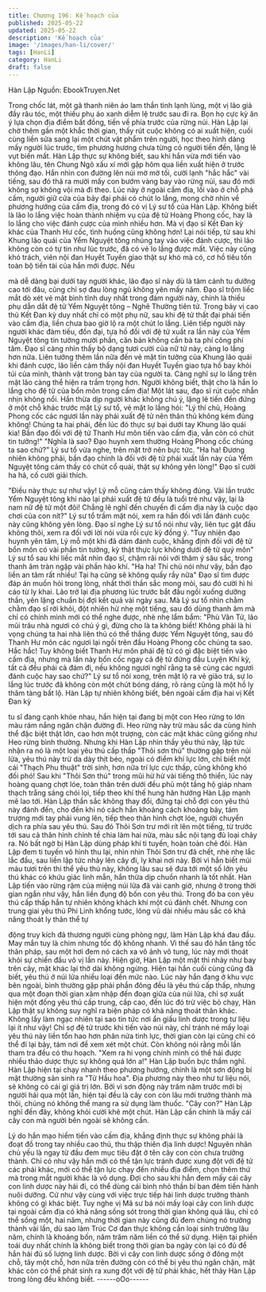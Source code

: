 ```yaml
---
title: Chương 196: Kế hoạch của
published: 2025-05-22
updated: 2025-05-22
description: 'Kế hoạch của'
image: '/images/han-li/cover/'
tags: [HanLi]
category: HanLi
draft: false
---
```


Hàn Lập
Nguồn: EbookTruyen.Net

Trong chốc lát, một gã thanh niên áo lam thần tình lạnh lùng, một
vị lão giả đầy râu tóc, một thiếu phụ áo xanh diễm lệ trước sau đi
ra. Bọn họ cực kỳ ăn ý lựa chọn địa điểm bất đồng, tiến về phía
trước của rừng núi.
Hàn Lập lại chờ thêm gần một khắc thời gian, thấy rút cuộc không
có ai xuất hiện, cuối cùng liền sửa sang lại một chút vật phẩm trên
người, học theo hình dáng mấy người lúc trước, tìm phương
hương chưa từng có người tiến đến, lặng lẽ vụt biến mất.
Hàn Lập thực sự không biết, sau khi hắn vừa mới tiến vào không
lâu, tên Chung Ngô xấu xí mới gặp hôm qua liền xuất hiện ở
trước thông đạo. Hắn nhìn con đường lên núi mờ mờ tối, cười
lạnh "hắc hắc" vài tiếng, sau đó thả ra mười mấy con bướm vàng
bay vào rừng núi, sau đó mới không sợ không vội mà đi theo.
Lúc này ở ngoài cấm địa, lối vào ở chỗ phá cấm, người giữ cửa
của bảy đại phái có chút lo lắng, mong chờ nhìn về phương
hướng của cấm địa, trong đó có vị Lý sư tổ của Hàn Lập.
Không biết là lão lo lắng việc hoàn thành nhiệm vụ của đệ tử
Hoàng Phong cốc, hay là lo lắng cho việc đánh cược của mình
nhiều hơn.
Mà vị đạo sĩ Kết Đan kỳ khác của Thanh Hư cốc, tình huống cũng
không hơn! Lại nói tiếp, từ sau khi Khung lão quái của Yểm
Nguyệt tông nhúng tay vào việc đánh cược, thì lão không còn có
tự tin như lúc trước, đã có vẻ lo lắng được mất.
Việc này cũng khó trách, viên nội đan Huyết Tuyến giao thật sự
khó mà có, cơ hồ tiêu tốn toàn bộ tiền tài của hắn mới được. Nếu

mà dễ dàng bại dưới tay người khác, lão đạo sĩ này dù là tâm
cảnh tu dưỡng cao tới đâu, cũng chỉ sợ đau lòng ngủ không yên
mấy năm.
Đạo sĩ trộm liếc mắt dò xét vẻ mặt bình tĩnh duy nhất trong đám
người này, chính là thiếu phụ dẫn dắt đệ tử Yểm Nguyệt tông –
Nghê Thường tiên tử.
Trong bảy vị cao thủ Kết Đan kỳ duy nhất chỉ có một phụ nữ, sau
khi đệ tử thất đại phái tiến vào cấm địa, liền chưa bao giờ lộ ra
một chút lo lắng. Liên tiếp người này người khác đàm tiếu, đồn
đại, tựa hồ đối với đệ tử xuất ra lần này của Yểm Nguyệt tông tin
tưởng mười phần, căn bản không cần bà ta phí công phí tâm.
Đạo sĩ càng nhìn thấy bộ dạng tươi cười của nữ tử này, càng lo
lắng hơn nữa. Liên tưởng thêm lần nữa đến vẻ mặt tin tưởng của
Khung lão quái khi đánh cược, lão liền cảm thấy nội đan Huyết
Tuyến giao tựa hồ bay khỏi túi của mình, thành vật trong bàn tay
của người ta.
Càng nghĩ sự lo lắng trên mặt lão càng thể hiện ra trầm trọng
hơn. Người không biết, thật cho là hắn lo lắng cho đệ tử của bổn
môn trong cấm địa!
Một lát sau, đạo sĩ rút cuộc nhẫn nhịn không nổi. Hắn thừa dịp
người khác không chú ý, lặng lẽ tiến đến đứng ở một chỗ khác
trước mặt Lý sư tổ, vẻ mặt lo lắng hỏi:
"Lý thí chủ, Hoàng Phong cốc các ngươi lần này phái xuất đệ tử
nên thân thủ không kém đúng không! Chúng ta hai phái, đến lúc
đó thực sự bại dưới tay Khung lão quái kia! Bần đạo đối với đệ tử
Thanh Hư môn tiến vào cấm địa, vẫn còn có chút tin tưởng!"
"Nghĩa là sao? Đạo huynh xem thường Hoàng Phong cốc chúng
ta sao chứ?" Lý sư tổ vừa nghe, trên mặt trở nên bực tức.
"Ha ha! Đương nhiên không phải, bần đạo chính là đối với đệ tử
phái xuất lần này của Yểm Nguyệt tông cảm thấy có chút cổ quái,
thật sự không yên lòng!" Đạo sĩ cười ha hả, cố cười giải thích.

"Điều này thực sự như vậy! Lỹ mỗ cũng cảm thấy không đúng. Vài
lần trước Yểm Nguyệt tông khi nào lại phái xuất đệ tử đều là tuổi
trẻ như vậy, lại là nam nữ đệ tử một đôi! Chẳng lẽ nghĩ đến
chuyến đi cấm địa này là cuộc dạo chơi của con nít?" Lý sư tổ
trầm mặt nói, xem ra hắn đối với lần đánh cuộc này cũng không
yên lòng.
Đạo sĩ nghe Lý sư tổ nói như vậy, liên tục gật đầu không thôi,
xem ra đối với lời nói vừa rồi cực kỳ đồng ý.
"Tuy nhiên đạo huynh yên tâm, Lý mỗ một khi đã dám đánh cuộc,
khẳng định đối với đệ tử bổn môn có vài phần tin tưởng, kỳ thật
thực lực không dưới đệ tử quý môn" Lý sư tổ sau khi liếc mắt nhìn
đạo sĩ, chậm rãi nói với thâm ý sâu sắc, trong thanh âm tràn ngập
vài phần hào khí.
"Ha ha! Thí chủ nói như vậy, bần đạo liền an tâm rất nhiếu! Tại hạ
cũng sẽ không quấy rầy nữa" Đạo sĩ tìm được đáp án muốn hỏi
trong lòng, nhất thời thần sắc mong mỏi, sau đó cười hì hì cáo từ
ly khai. Lão trở lại địa phương lúc trước bắt đầu ngồi xuống
dưỡng thần, yên lặng chuẩn bị đợi kết quả vài ngày sau.
Mà Lý sư tổ nhìn chằm chằm đạo sĩ rời khỏi, đột nhiên hừ nhẹ
một tiếng, sau đó dùng thanh âm mà chỉ có chính mình mới có
thể nghe được, nhè nhẹ lẩm bẩm:
"Phù Vân Tử, lão mũi trâu nhà ngươi có chủ ý gì, đừng cho là ta
không biết! Không phải là hi vọng chúng ta hai nhà liên thủ có thể
thắng được Yểm Nguyệt tông, sau đó Thanh Hư môn các ngươi
lại ngồi trên đầu Hoàng Phong cốc chúng ta sao. Hắc hắc! Tuy
không biết Thanh Hư môn phái đệ tử có gì đặc biệt tiến vào cấm
địa, nhưng mà lần này bổn cốc ngay cả đệ tử đứng đầu Luyện Khí
kỳ, tất cả đều phái cả đám đi, nếu không ngươi nghĩ rằng ta sẽ
cùng các ngươi đánh cuộc hay sao chứ?"
Lý sư tổ nói xong, trên mặt lộ ra vẻ giảo trá, sự lo lắng lúc trước
đã không còn một chút bóng dáng, rõ ràng cũng là một hồ ly thâm
tàng bất lộ.
Hàn Lập tự nhiên không biết, bên ngoài cấm địa hai vị Kết Đan kỳ

tu sĩ đang cạnh khóe nhau, hắn hiện tại đang bị một con Heo
rừng to lớn màu rám nắng ngăn chặn đường đi.
Heo rừng này trừ màu sắc da cùng hình thể đặc biệt thật lớn, cao
hơn một trượng, còn các mặt khác cũng giống như Heo rừng bình
thường.
Nhưng khi Hàn Lập nhìn thấy yêu thú này, lập tức nhận ra nó là
một loại yêu thú cấp thấp "Thôi sơn thú" thường gặp trên núi lửa,
yêu thú này trừ da dày thịt béo, ngoài có điểm khí lực lớn, chỉ biết
một cái "Thạch Phu thuật" trời sinh, hơn nữa trí lực cực thấp,
cũng không khó đối phó!
Sau khi "Thôi Sơn thú" trong mũi hừ hừ vài tiếng thô thiển, lúc này
hoàng quang chợt lóe, toàn thân trên dưới đều phủ một tầng hộ
giáp nham thạch trắng sáng chói lọi, tiếp theo khí thế hung hãn
hướng Hàn Lập mạnh mẽ lao tới.
Hàn Lập thần sắc không thay đổi, đứng tại chỗ đợi con yêu thú
này đánh đến, cho đến khi nó cách hắn khoảng cách khoảng bảy,
tám trượng mới tay phải vung lên, tiếp theo thân hình chợt lóe,
người chuyển dịch ra phía sau yêu thú.
Sau đó Thôi Sơn trư mới rít lên một tiếng, từ trước tới sau cả thân
hình chỉnh tề chia làm hai nửa, màu sắc nội tạng đủ loại chảy ra.
Nó bất ngờ bị Hàn Lập dùng pháp khí ti tuyến, hoàn toàn chẻ đôi.
Hàn Lập đem ti tuyến vô hình thu lại, nhìn nhìn Thôi Sơn trư đã
chết, nhè nhẹ lắc lắc đầu, sau liền lập tức nhảy lên cây đi, ly khai
nơi này. Bởi vì hắn biết múi máu tươi trên thi thể yêu thú này,
không lâu sau sẽ đưa tới một số lớn yêu thú khác có khứu giác
linh mẫn, hắn thừa dịp chuồn nhanh là tốt nhất.
Hàn Lập tiến vào rừng rậm của miệng núi lửa đã vài canh giờ,
nhưng ở trong thời gian ngắn như vậy, hắn liền đụng độ bốn con
yêu thú.
Trong đó ba con yêu thú cấp thấp hắn tự nhiên không khách khí
một cú đánh chết. Nhưng con trung giai yêu thú Phi Linh khổng
tước, lông vũ dài nhiều màu sắc có khả năng thoát ly thân thể tự

động truy kích đả thương người cùng phòng ngự, làm Hàn Lập
khá đau đầu. May mắn tuy là chim nhưng tốc độ không nhanh. Vì
thế sau đó hắn tăng tốc thân pháp, sau một hơi đem nó cách xa
vô ảnh vô tung, lúc này mới thoát khỏi sự chiến đầu vô vị lần này.
Hiện giờ, Hàn Lập một mặt thì nhảy như bay trên cây, mặt khác
lại thở dài không ngừng.
Hiện tại hắn cuối cùng cũng đã biết, yêu thú ở núi lửa nhiều loại
đến mức nào.
Lúc này hắn đang ở khu vực bên ngoài, bình thường gặp phải
phần đông đều là yêu thú cấp thấp, nhưng qua một đoạn thời
gian xâm nhập đến đoạn giữa của núi lửa, chỉ sợ xuất hiện một
đống yêu thú cấp trung, cấp cao, đến lúc đó trừ việc bỏ chạy, Hàn
Lập thật sự không suy nghĩ ra biện pháp có khả năng thoát thân
khác.
Không lấy làm ngạc nhiên tại sao tin tức nơi ẩn giấu linh dược
trong tư liệu lại ít như vậy! Chỉ sợ đệ tử trước khi tiến vào núi này,
chỉ tránh né mấy loại yêu thú này liền tổn hao hơn phân nửa tinh
lực, thời gian còn lại cũng chỉ có thể đi lại bảy, tám nơi để xem xét
một chút. Còn không nói rằng mỗi lần tham tra đều có thu hoạch.
"Xem ra hi vọng chính mình có thể hái được nhiều thảo dược thực
sự không quá lớn a!" Hàn Lập buồn bực thầm nghĩ.
Hàn Lập hiện tại chạy nhanh theo phương hướng, chính là một
sơn động bí mật thường sản sinh ra "Tử Hầu hoa".
Địa phương này theo như tư liệu nói, sẽ không có cái gì giá trị
lớn. Bởi vì sơn động này trăm năm trước mới bị người hái qua
một lần, hiện tại đều là cây con còn lâu mới trưởng thành mà thôi,
chúng nó không thể mang ra sử dụng làm thuốc.
"Cây con?" Hàn Lập nghĩ đến đây, không khỏi cười khẽ một chút.
Hàn Lập cần chính là mấy cái cây con mà người bên ngoài sẽ
không cần.

Lý do hắn mạo hiểm tiến vào cấm địa, khẳng định thực sự không
phải là đoạt đồ trong tay nhiều cao thủ, thu thập thiên địa linh
dược! Nguyên nhân chủ yếu là ngay từ đầu đem mục tiêu đặt ở
tên cây con còn chưa trưởng thành. Chỉ có như vậy hắn mới có
thể tận lực tránh được xung đột với đệ tử các phái khác, mới có
thể tận lực chạy đến nhiều địa điểm, chọn thêm thứ mà trong mắt
người khác là vô dụng.
Đợi cho sau khi hắn đem mấy cái cây con linh dược này hái đi, có
thể dùng cái bình nhỏ thần bí ban đêm tiến hành nuôi dưỡng. Cứ
như vậy cùng với việc trực tiếp hái linh dược trưởng thành không
có gì khác biệt.
Tuy nghe vị Mã sư bá nói mấy loại cây con linh dược tại ngoài
cấm địa có khả năng sống sót trong thời gian không quá lâu, chỉ
có thể sống một, hai năm, nhưng thời gian này cũng đủ đem
chúng nó trưởng thành vài lần, dù sao làm Trúc Cơ đan thực
không cần loại sinh trưởng lâu năm, chính là khoảng bốn, năm
trăm năm liền có thể sử dụng.
Hiện tại phiền toái duy nhất chính là không biết trong thời gian ba
ngày còn lại có đủ để hắn hái đủ số lượng linh dược. Bởi vì cây
con linh dược sống ở đông một chỗ, tây một chỗ, hơn nữa trên
đường còn có thể bị yêu thú ngăn chận, mặt khác còn có thể phát
sinh ra xung đột với đệ tử phái khác, hết thảy Hàn Lập trong lòng
đều không biết.
------oOo------
